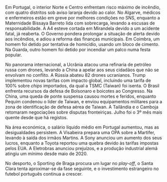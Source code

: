 Em Portugal, o interior Norte e Centro enfrentam risco máximo de incêndio, com quatro distritos sob aviso laranja devido ao calor. No Algarve, médicos e enfermeiros estão em greve por melhores condições no SNS, enquanto a Maternidade Bissaya Barreto lida com sobrecarga, levando a escusas de responsabilidade. A A4 esteve cortada em Mirandela devido a um acidente fatal, já reaberta. O Governo pondera prolongar a situação de alerta devido aos incêndios, e adiou a reforma das finanças municipais. Em Coimbra, um homem foi detido por tentativa de homicídio, usando um bloco de cimento. Na Guarda, outro homem foi detido por incendiar um palco numa festa popular.

No panorama internacional, a Ucrânia atacou uma refinaria de petróleo russa com drones, levando a China a apelar aos seus cidadãos que não se envolvam no conflito. A Rússia abateu 82 drones ucranianos. Trump implementou novas tarifas com impacto global, incluindo uma tarifa de 100% sobre *chips* importados, da qual a TSMC (Taiwan) foi isenta. O Brasil enfrenta recursos da defesa de Bolsonaro e boicotes ao Congresso. Na China, uma queda de ponte suspensa causou mortes e feridos, enquanto Pequim condenou o líder de Taiwan, e enviou equipamentos militares para a zona de identificação de defesa aérea de Taiwan. A Tailândia e o Camboja retomaram negociações sobre disputas fronteiriças. Julho foi o 3º mês mais quente desde que há registos.

Na área económica, o salário líquido médio em Portugal aumentou, mas as desigualdades persistem. A Visabeira prepara uma OPA sobre a Martifer, levando à saída dos irmãos Martins. A Sony anunciou um aumento dos seus lucros, enquanto a Toyota reportou uma quebra devido às tarifas impostas pelos EUA. A Eletrobras anunciou prejuízos, e a produção industrial alemã atingiu um mínimo desde maio de 2020.

No desporto, o Sporting de Braga procura um lugar no *play-off*, o Santa Clara tenta aproximar-se da fase seguinte, e o investimento estrangeiro no futebol português continua a crescer.
